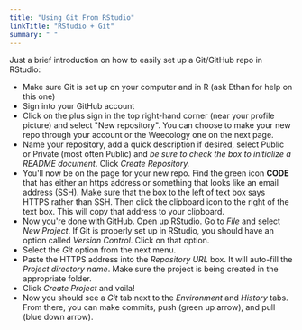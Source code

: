 ```yaml
---
title: "Using Git From RStudio"
linkTitle: "RStudio + Git"
summary: " "
---
```


Just a brief introduction on how to easily set up a Git/GitHub repo in RStudio:

* Make sure Git is set up on your computer and in R (ask Ethan for help on this one)
* Sign into your GitHub account 
* Click on the plus sign in the top right-hand corner (near your profile picture) and select "New repository". You can    choose to make your new repo through your account or the Weecology one on the next page.
* Name your repository, add a quick description if desired, select Public or Private (most often Public) and _be sure to check the box to initialize a README document_. Click _Create Repository._
* You'll now be on the page for your new repo. Find the green icon **CODE** that has either an https address or something that looks like an email address (SSH). Make sure that the box to the left of text box says HTTPS rather than SSH. Then click the clipboard icon to the right of the text box. This will copy that address to your clipboard.
* Now you're done with GitHub. Open up RStudio. Go to _File_ and select _New Project_. If Git is properly set up in RStudio, you should have an option called _Version Control_. Click on that option.
* Select the _Git_ option from the next menu.
* Paste the HTTPS address into the _Repository URL_ box. It will auto-fill the _Project directory name_. Make sure the project is being created in the appropriate folder.
* Click _Create Project_ and voila!
* Now you should see a _Git_ tab next to the _Environment_ and _History_ tabs. From there, you can make commits, push (green up arrow), and pull (blue down arrow).